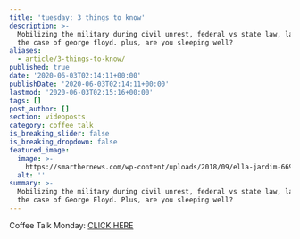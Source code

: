 ```yaml
---
title: 'tuesday: 3 things to know'
description: >-
  Mobilizing the military during civil unrest, federal vs state law, latest on
  the case of george floyd. plus, are you sleeping well?
aliases:
  - article/3-things-to-know/
published: true
date: '2020-06-03T02:14:11+00:00'
publishDate: '2020-06-03T02:14:11+00:00'
lastmod: '2020-06-03T02:15:16+00:00'
tags: []
post_author: []
section: videoposts
category: coffee talk
is_breaking_slider: false
is_breaking_dropdown: false
featured_image:
  image: >-
    https://smarthernews.com/wp-content/uploads/2018/09/ella-jardim-669951-unsplash-1-scaled.jpg
  alt: ''
summary: >-
  Mobilizing the military during civil unrest, federal vs state law, latest on
  the case of George Floyd. Plus, are you sleeping well?
---
```

Coffee Talk Monday: [CLICK HERE](\"https://youtu.be/6nTg66NbRvw\")